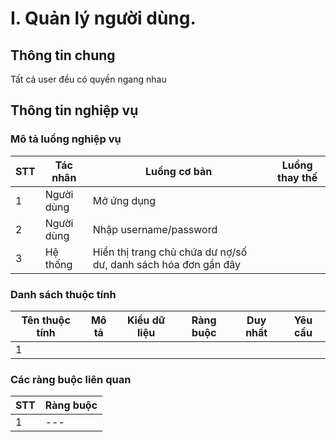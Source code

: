 # I. Quản lý người dùng.

## Thông tin chung

Tất cả user đều có quyền ngang nhau

## Thông tin nghiệp vụ

### Mô tả luồng nghiệp vụ

| STT | Tác nhân   | Luồng cơ bản                                                   | Luồng thay thế |
|-----|------------|----------------------------------------------------------------|----------------|
| 1   | Người dùng | Mở ứng dụng                                                    |                |
| 2   | Người dùng | Nhập username/password                                         |                |
| 3   | Hệ thống   | Hiển thị trang chủ chứa dư nợ/số dư, danh sách hóa đơn gần đây |

### Danh sách thuộc tính

| Tên thuộc tính | Mô tả | Kiểu dữ liệu | Ràng buộc | Duy nhất | Yêu cầu |
|----------------|-------|--------------|-----------|----------|---------|
| 1              |       |              |           |          |         |

### Các ràng buộc liên quan

| STT | Ràng buộc |
|-----|-----------|
| 1   | ---       |